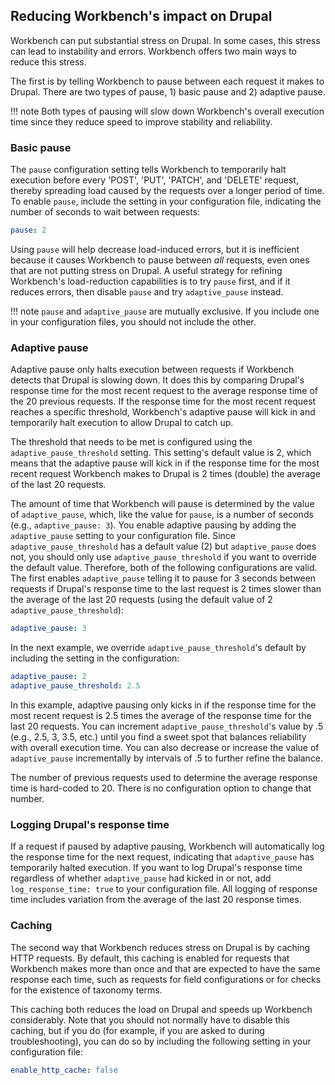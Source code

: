## Reducing Workbench's impact on Drupal

Workbench can put substantial stress on Drupal. In some cases, this stress can lead to instability and errors. Workbench offers two main ways to reduce this stress.

The first is by telling Workbench to pause between each request it makes to Drupal. There are two types of pause, 1) basic pause and 2) adaptive pause.

!!! note
    Both types of pausing will slow down Workbench's overall execution time since they reduce speed to improve stability and reliability.

### Basic pause

The `pause` configuration setting tells Workbench to temporarily halt execution before every 'POST', 'PUT', 'PATCH', and 'DELETE' request, thereby spreading load caused by the requests over a longer period of time. To enable `pause`, include the setting in your configuration file, indicating the number of seconds to wait between requests:

```yaml
pause: 2
```

Using `pause` will help decrease load-induced errors, but it is inefficient because it causes Workbench to pause between *all* requests, even ones that are not putting stress on Drupal. A useful strategy for refining Workbench's load-reduction capabilities is to try `pause` first, and if it reduces errors, then disable `pause` and try `adaptive_pause` instead.

!!! note
    `pause` and `adaptive_pause` are mutually exclusive. If you include one in your configuration files, you should not include the other.

### Adaptive pause

Adaptive pause only halts execution between requests if Workbench detects that Drupal is slowing down. It does this by comparing Drupal's response time for the most recent request to the average response time of the 20 previous requests. If the response time for the most recent request reaches a specific threshold, Workbench's adaptive pause will kick in and temporarily halt execution to allow Drupal to catch up.

The threshold that needs to be met is configured using the `adaptive_pause_threshold` setting. This setting's default value is 2, which means that the adaptive pause will kick in if the response time for the most recent request Workbench makes to Drupal is 2 times (double) the average of the last 20 requests.

The amount of time that Workbench will pause is determined by the value of `adaptive_pause`, which, like the value for `pause`, is a number of seconds (e.g., `adaptive_pause: 3`). You enable adaptive pausing by adding the `adaptive_pause` setting to your configuration file. Since `adaptive_pause_threshold` has a default value (2) but `adaptive_pause` does not, you should only use `adaptive_pause_threshold` if you want to override the default value. Therefore, both of the following configurations are valid. The first enables `adaptive_pause` telling it to pause for 3 seconds between requests if Drupal's response time to the last request is 2 times slower than the average of the last 20 requests (using the default value of 2 `adaptive_pause_threshold`): 

```yaml
adaptive_pause: 3
```

In the next example, we override `adaptive_pause_threshold`'s default by including the setting in the configuration:

```yaml
adaptive_pause: 2
adaptive_pause_threshold: 2.5 
```

In this example, adaptive pausing only kicks in if the response time for the most recent request is 2.5 times the average of the response time for the last 20 requests. You can increment `adaptive_pause_threshold`'s value by .5 (e.g., 2.5, 3, 3.5, etc.) until you find a sweet spot that balances reliability with overall execution time. You can also decrease or increase the value of `adaptive_pause` incrementally by intervals of .5 to further refine the balance.

The number of previous requests used to determine the average response time is hard-coded to 20. There is no configuration option to change that number.

### Logging Drupal's response time

If a request if paused by adaptive pausing, Workbench will automatically log the response time for the next request, indicating that `adaptive_pause` has temporarily halted execution. If you want to log Drupal's response time regardless of whether `adaptive_pause` had kicked in or not, add `log_response_time: true` to your configuration file. All logging of response time includes variation from the average of the last 20 response times.

### Caching

The second way that Workbench reduces stress on Drupal is by caching HTTP requests. By default, this caching is enabled for requests that Workbench makes more than once and that are expected to have the same response each time, such as requests for field configurations or for checks for the existence of taxonomy terms.

This caching both reduces the load on Drupal and speeds up Workbench considerably. Note that you should not normally have to disable this caching, but if you do (for example, if you are asked to during troubleshooting), you can do so by including the following setting in your configuration file:

```yaml
enable_http_cache: false
```

